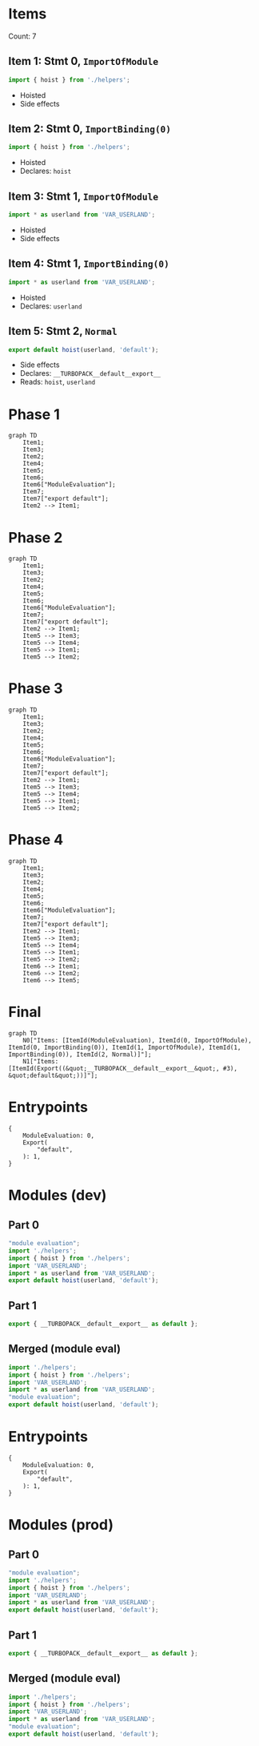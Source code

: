 # Items

Count: 7

## Item 1: Stmt 0, `ImportOfModule`

```js
import { hoist } from './helpers';

```

- Hoisted
- Side effects

## Item 2: Stmt 0, `ImportBinding(0)`

```js
import { hoist } from './helpers';

```

- Hoisted
- Declares: `hoist`

## Item 3: Stmt 1, `ImportOfModule`

```js
import * as userland from 'VAR_USERLAND';

```

- Hoisted
- Side effects

## Item 4: Stmt 1, `ImportBinding(0)`

```js
import * as userland from 'VAR_USERLAND';

```

- Hoisted
- Declares: `userland`

## Item 5: Stmt 2, `Normal`

```js
export default hoist(userland, 'default');

```

- Side effects
- Declares: `__TURBOPACK__default__export__`
- Reads: `hoist`, `userland`

# Phase 1
```mermaid
graph TD
    Item1;
    Item3;
    Item2;
    Item4;
    Item5;
    Item6;
    Item6["ModuleEvaluation"];
    Item7;
    Item7["export default"];
    Item2 --> Item1;
```
# Phase 2
```mermaid
graph TD
    Item1;
    Item3;
    Item2;
    Item4;
    Item5;
    Item6;
    Item6["ModuleEvaluation"];
    Item7;
    Item7["export default"];
    Item2 --> Item1;
    Item5 --> Item3;
    Item5 --> Item4;
    Item5 --> Item1;
    Item5 --> Item2;
```
# Phase 3
```mermaid
graph TD
    Item1;
    Item3;
    Item2;
    Item4;
    Item5;
    Item6;
    Item6["ModuleEvaluation"];
    Item7;
    Item7["export default"];
    Item2 --> Item1;
    Item5 --> Item3;
    Item5 --> Item4;
    Item5 --> Item1;
    Item5 --> Item2;
```
# Phase 4
```mermaid
graph TD
    Item1;
    Item3;
    Item2;
    Item4;
    Item5;
    Item6;
    Item6["ModuleEvaluation"];
    Item7;
    Item7["export default"];
    Item2 --> Item1;
    Item5 --> Item3;
    Item5 --> Item4;
    Item5 --> Item1;
    Item5 --> Item2;
    Item6 --> Item1;
    Item6 --> Item2;
    Item6 --> Item5;
```
# Final
```mermaid
graph TD
    N0["Items: [ItemId(ModuleEvaluation), ItemId(0, ImportOfModule), ItemId(0, ImportBinding(0)), ItemId(1, ImportOfModule), ItemId(1, ImportBinding(0)), ItemId(2, Normal)]"];
    N1["Items: [ItemId(Export((&quot;__TURBOPACK__default__export__&quot;, #3), &quot;default&quot;))]"];
```
# Entrypoints

```
{
    ModuleEvaluation: 0,
    Export(
        "default",
    ): 1,
}
```


# Modules (dev)
## Part 0
```js
"module evaluation";
import './helpers';
import { hoist } from './helpers';
import 'VAR_USERLAND';
import * as userland from 'VAR_USERLAND';
export default hoist(userland, 'default');

```
## Part 1
```js
export { __TURBOPACK__default__export__ as default };

```
## Merged (module eval)
```js
import './helpers';
import { hoist } from './helpers';
import 'VAR_USERLAND';
import * as userland from 'VAR_USERLAND';
"module evaluation";
export default hoist(userland, 'default');

```
# Entrypoints

```
{
    ModuleEvaluation: 0,
    Export(
        "default",
    ): 1,
}
```


# Modules (prod)
## Part 0
```js
"module evaluation";
import './helpers';
import { hoist } from './helpers';
import 'VAR_USERLAND';
import * as userland from 'VAR_USERLAND';
export default hoist(userland, 'default');

```
## Part 1
```js
export { __TURBOPACK__default__export__ as default };

```
## Merged (module eval)
```js
import './helpers';
import { hoist } from './helpers';
import 'VAR_USERLAND';
import * as userland from 'VAR_USERLAND';
"module evaluation";
export default hoist(userland, 'default');

```
